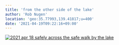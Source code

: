 ```yaml
---
title: 'from the other side of the lake'
author: 'Rob Nugen'
location: 'geo:35.77993,139.41817;u=400'
date: '2021-04-19T09:22:16+09:00'
---
```


[![2021 apr 18 safely across the safe walk by the lake ](//b.robnugen.com/quests/walk-to-niigata/2021/en_route/day-04/thumbs/2021_apr_18_safely_across_the_safe_walk_by_the_lake_.jpeg)](//b.robnugen.com/quests/walk-to-niigata/2021/en_route/day-04/2021_apr_18_safely_across_the_safe_walk_by_the_lake_.jpeg)          
